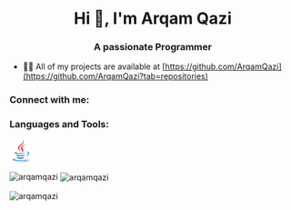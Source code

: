 <h1 align="center">Hi 👋, I'm Arqam Qazi</h1>
<h3 align="center">A passionate Programmer</h3>

- 👨‍💻 All of my projects are available at [https://github.com/ArqamQazi](https://github.com/ArqamQazi?tab=repositories)

<h3 align="left">Connect with me:</h3>
<p align="left">
</p>

<h3 align="left">Languages and Tools:</h3>
<p align="left">  </a> <a href="https://www.java.com" target="_blank" rel="noreferrer"> <img src="https://raw.githubusercontent.com/devicons/devicon/master/icons/java/java-original.svg" alt="java" width="40" height="40"/> </a> </p>

<p><img align="left" src="https://github-readme-stats.vercel.app/api/top-langs?username=arqamqazi&show_icons=true&locale=en&layout=compact" alt="arqamqazi" /></p>

<p>&nbsp;<img align="center" src="https://github-readme-stats.vercel.app/api?username=arqamqazi&show_icons=true&locale=en" alt="arqamqazi" /></p>

<p><img align="center" src="https://github-readme-streak-stats.herokuapp.com/?user=arqamqazi&" alt="arqamqazi" /></p>

